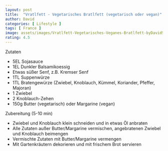 ```yaml
---
layout: post
title:  "Vratlfett - Vegetarisches Bratlfett (vegetarisch oder vegan)"
author: David
categories: [ Lifestyle ]
tags: [ France ]
image: assets/images/Vratlfett-Vegetarisches-Veganes-Bratlfett-byDavidSchellander.jpg
rating: 4.5
---
```


Zutaten 
- 5EL Sojasauce
- 1EL Dunkler Balsamikoessig
- Etwas süßer Senf, z.B. Kremser Senf
- 1TL Suppenwürze
- 1TL Bratengewürze (Zwiebel, Knoblauch, Kümmel, Koriander, Pfeffer, Majoran)
- 1 Zwiebel
- 2 Knoblauch-Zehen
- 150g Butter (vegetarisch) oder Margarine (vegan)

Zubereitung (5-10 min)
- Zwiebel und Knoblauch klein schneiden und in etwas Öl anbraten
- Alle Zutaten außer Butter/Margarine vermischen, angebratenen Zwiebel und Knoblauch beimengen
- Vermischte Zutaten mit Butter/Margarine vermengen
- Mit Gartenkräutern dekorieren und mit frischem Brot servieren
